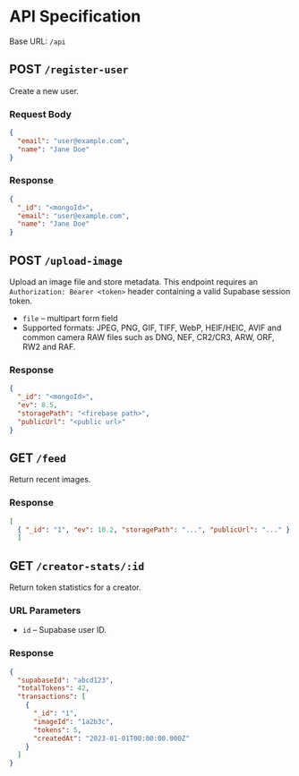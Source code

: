 # API Specification

Base URL: `/api`

## POST `/register-user`
Create a new user.

### Request Body
```json
{
  "email": "user@example.com",
  "name": "Jane Doe"
}
```

### Response
```json
{
  "_id": "<mongoId>",
  "email": "user@example.com",
  "name": "Jane Doe"
}
```

## POST `/upload-image`
Upload an image file and store metadata. This endpoint requires an
`Authorization: Bearer <token>` header containing a valid Supabase session
token.

- `file` – multipart form field
- Supported formats: JPEG, PNG, GIF, TIFF, WebP, HEIF/HEIC, AVIF and common camera RAW files such as DNG, NEF, CR2/CR3, ARW, ORF, RW2 and RAF.

### Response
```json
{
  "_id": "<mongoId>",
  "ev": 8.5,
  "storagePath": "<firebase path>",
  "publicUrl": "<public url>"
}
```

## GET `/feed`
Return recent images.

### Response
```json
[
  { "_id": "1", "ev": 10.2, "storagePath": "...", "publicUrl": "..." }
  ]
```

## GET `/creator-stats/:id`
Return token statistics for a creator.

### URL Parameters
- `id` – Supabase user ID.

### Response
```json
{
  "supabaseId": "abcd123",
  "totalTokens": 42,
  "transactions": [
    {
      "_id": "1",
      "imageId": "1a2b3c",
      "tokens": 5,
      "createdAt": "2023-01-01T00:00:00.000Z"
    }
  ]
}
```
